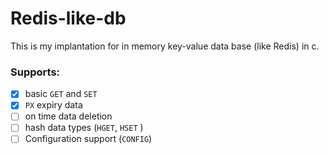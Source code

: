 # Redis-like-db

This is my implantation for in memory key-value data base  (like Redis) in c.


### Supports:
- [x] basic `GET` and `SET`
- [x] `PX` expiry data
- [ ] on time data deletion
- [ ] hash data types (`HGET`, `HSET` )
- [ ] Configuration support (`CONFIG`)
